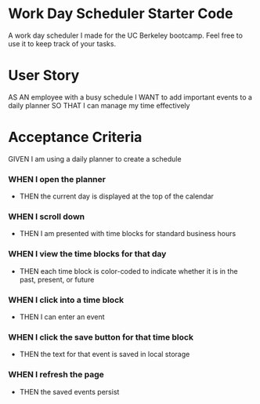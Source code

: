 # Work Day Scheduler Starter Code
A work day scheduler I made for the UC Berkeley bootcamp. 
Feel free to use it to keep track of your tasks.

# User Story
AS AN employee with a busy schedule
I WANT to add important events to a daily planner
SO THAT I can manage my time effectively

# Acceptance Criteria
GIVEN I am using a daily planner to create a schedule
### WHEN I open the planner
* THEN the current day is displayed at the top of the calendar
### WHEN I scroll down
* THEN I am presented with time blocks for standard business hours
### WHEN I view the time blocks for that day
* THEN each time block is color-coded to indicate whether it is in the past, present, or future
### WHEN I click into a time block
* THEN I can enter an event
### WHEN I click the save button for that time block
* THEN the text for that event is saved in local storage
### WHEN I refresh the page
* THEN the saved events persist